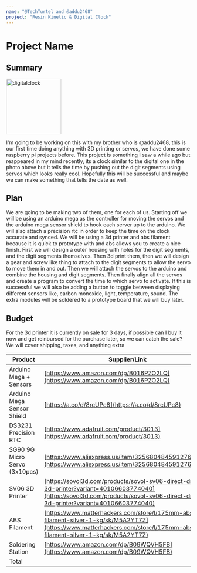 ```yaml
---
name: "@TechTurtel and @addu2468"
project: "Resin Kinetic & Digital Clock"
---
```


# Project Name

## Summary

<img src="https://cdn.shopify.com/s/files/1/0035/7443/1790/products/30401_left_1800x1800.jpg?v=1602201307" alt="digitalclock" width="150"/>

I'm going to be working on this with my brother who is @addu2468, this is our first time doing anything with 3D printing or servos, we have done some raspberry pi projects before. This project is something I saw a while ago but reappeared in my mind recently, its a clock similar to the digital one in the photo above but it tells the time by pushing out the digit segments using servos which looks really cool. Hopefully this will be successful and maybe we can make something that tells the date as well.

## Plan

We are going to be making two of them, one for each of us. Starting off we will be using an arduino mega as the controller for moving the servos and the arduino mega sensor shield to hook each server up to the arduino. We will also attach a precision rtc in order to keep the time on the clock accurate and synced. We will be using a 3d printer and abs filament because it is quick to prototype with and abs allows you to create a nice finish. First we will design a outer housing with holes for the digit segments, and the digit segments themselves. Then 3d print them, then we will design a gear and screw like thing to attach to the digit segments to allow the servo to move them in and out. Then we will attach the servos to the arduino and combine the housing and digit segments. Then finally align all the servos and create a program to convert the time to which servo to activate. If this is successful we will also be adding a button to toggle between displaying different sensors like, carbon monoxide, light, temperature, sound. The extra modules will be soldered to a prototype board that we will buy later.

## Budget

For the 3d printer it is currently on sale for 3 days, if possible can I buy it now and get reinbursed for the purchase later, so we can catch the sale?
We will cover shipping, taxes, and anything extra

| Product         | Supplier/Link                         | Cost   |
| --------------- | ------------------------------------- | ------ |
| Arduino Mega + Sensors  | [https://www.amazon.com/dp/B016PZO2LQ](https://www.amazon.com/dp/B016PZO2LQ) | $71.99  |
| Arduino Mega Sensor Shield | [https://a.co/d/8rcUPc8](https://a.co/d/8rcUPc8) | $7.49 |
| DS3231 Precision RTC | [https://www.adafruit.com/product/3013](https://www.adafruit.com/product/3013) | $17.50 |
| SG90 9G Micro Servo (3x10pcs) | [https://www.aliexpress.us/item/3256804845912768.html](https://www.aliexpress.us/item/3256804845912768.html) | $59.13 |
| SV06 3D Printer | [https://sovol3d.com/products/sovol-sv06-direct-drive-3d-printer?variant=40106603774040](https://sovol3d.com/products/sovol-sv06-direct-drive-3d-printer?variant=40106603774040) | $239.00 |
| ABS Filament | [https://www.matterhackers.com/store/l/175mm-abs-filament-silver-1-kg/sk/M5A2YT7Z](https://www.matterhackers.com/store/l/175mm-abs-filament-silver-1-kg/sk/M5A2YT7Z) | $20.87 |
| Soldering Station | [https://www.amazon.com/dp/B09WQVH5FB](https://www.amazon.com/dp/B09WQVH5FB) | 129.99 |
| Total           |                                       | $545.98 |
